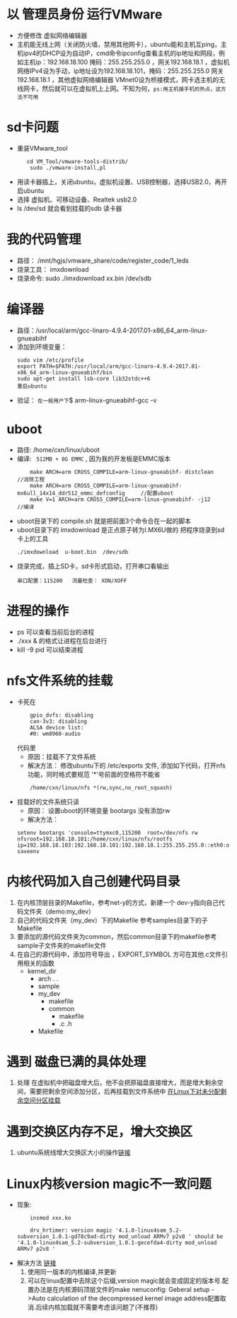 # 以 管理员身份 运行VMware
+ 方便修改 虚拟网络编辑器  
+ 主机能无线上网（关闭防火墙，禁用其他网卡），ubuntu能和主机互ping，主机ipv4的DHCP设为自动IP，cmd命令ipconfig查看主机的ip地址和网段，例如主机ip：192.168.18.100  掩码：255.255.255.0 ，网关192.168.18.1 ，虚拟机网络IPv4设为手动，ip地址设为192.168.18.101，掩码：255.255.255.0  网关192.168.18.1  ，其他虚拟网络编辑器 VMnet0设为桥接模式，网卡选主机的无线网卡，然后就可以在虚拟机上上网。不知为何，`ps:用主机接手机的热点，这方法不可用`

# sd卡问题
+ 重装VMware_tool
    ```
       cd VM_Tool/vmware-tools-distrib/
        sudo ./vmware-install,pl
    ```
+ 用读卡器插上，关闭ubuntu，虚拟机设置、USB控制器，选择USB2.0，再开启ubuntu
+ 选择 虚拟机、可移动设备、Realtek usb2.0
+ ls /dev/sd   就会看到挂载的sdb 读卡器

# 我的代码管理
+ 路径： /mnt/hgjs/vmware_share/code/register_code/1_leds
+ 烧录工具： imxdownload
+ 烧录命令: sudo ./imxdownload  xx.bin /dev/sdb

# 编译器 
+ 路径：/usr/local/arm/gcc-linaro-4.9.4-2017.01-x86_64_arm-linux-gnueabihf
+ 添加到环境变量： 
    ```
    sudo vim /etc/profile
    export PATH=$PATH:/usr/local/arm/gcc-linaro-4.9.4-2017.01-x86_64_arm-linux-gnueabihf/bin
    sudo apt-get install lsb-core lib32stdc++6
    重启ubuntu

    ```
+ 验证： `在一般用户下`$ arm-linux-gnueabihf-gcc -v



# uboot
+ 路径: /home/cxn/linux/uboot
+ 编译: ` 512MB + 8G EMMC`  , 因为我的开发板是EMMC版本
    ```
        make ARCH=arm CROSS_COMPILE=arm-linux-gnueabihf- distclean                              //消除工程
        make ARCH=arm CROSS_COMPILE=arm-linux-gnueabihf- mx6ull_14x14_ddr512_emmc_defconfig     //配置uboot
        make V=1 ARCH=arm CROSS_COMPILE=arm-linux-gnueabihf- -j12                               //编译
    ```
+ uboot目录下的 compile.sh 就是把前面3个命令合在一起的脚本
+ uboot目录下的 imxdownload 是正点原子转为I.MX6U做的 把程序烧录到sd卡上的工具
    ```
    ./imxdownload  u-boot.bin  /dev/sdb
    ```
+ 烧录完成，插上SD卡，sd卡形式启动，打开串口看输出
    ```
    串口配置：115200   流量检查： XON/XOFF
    ```

# 进程的操作
* ps 可以查看当前后台的进程
* ./xxx & 的格式让进程在后台进行
* kill -9 pid 可以结束进程



# nfs文件系统的挂载
* 卡死在
    ```
        gpio_dvfs: disabling
        can-3v3: disabling
        ALSA device list:
        #0: wm8960-audio
    ```
    代码里
    * 原因：挂载不了文件系统
    * 解决方法： 修改ubuntu下的 /etc/exports 文件, 添加如下代码，打开nfs功能，同时格式要规范 '*'号前面的空格符不能省
    ```
        /home/cxn/linux/nfs *(rw,sync,no_root_squash)
    ```
* 挂载好的文件系统只读
    * 原因： 设置uboot的环境变量 bootargs 没有添加rw
    * 解决方法：
    ```
    setenv bootargs 'console=ttymxc0,115200  root=/dev/nfs rw nfsroot=192.168.18.101:/home/cxn/linux/nfs/rootfs ip=192.168.18.103:192.168.18.101:192.168.18.1:255.255.255.0::eth0:off'
    saveenv
    ```


# 内核代码加入自己创建代码目录
1. 在内核顶层目录的Makefile，参考net-y的方式，新建一个 dev-y指向自己代码文件夹（demo:my_dev）
2. 自己的代码文件夹（my_dev）下的Makefile 参考samples目录下的子Makefile
3. 要添加的源代码文件夹为common，然后common目录下的makefile参考sample子文件夹的makefile文件
4. 在自己的源代码中，添加符号导出 ，EXPORT_SYMBOL 方可在其他.c文件引用相关的函数
    + kernel_dir
        + arch
        .
        .
        + sample
        + my_dev
            * makefile
            + common
                * makefile
                * .c .h
        * Makefile

# 遇到 磁盘已满的具体处理
1. 处理 在虚拟机中把磁盘增大后，他不会把原磁盘直接增大，而是增大剩余空间，需要把剩余空间添加分区，后再挂载到文件系统中
    [在Linux下对未分配剩余空间分区挂载](https://blog.csdn.net/chiyanxi1706/article/details/100799682?utm_medium=distribute.pc_relevant_t0.none-task-blog-BlogCommendFromMachineLearnPai2-1.control&dist_request_id=1328603.58688.16151957706854447&depth_1-utm_source=distribute.pc_relevant_t0.none-task-blog-BlogCommendFromMachineLearnPai2-1.control)


# 遇到交换区内存不足，增大交换区
1. ubuntu系统线增大交换区大小的操作[链接](https://blog.csdn.net/m0_46537958/article/details/108469587)


# Linux内核version magic不一致问题
* 现象: 
    ```shell
        insmod xxx.ko

        drv_hrtimer: version magic '4.1.0-linux4sam_5.2-subversion_1.0.1-gd78c9ad-dirty mod_unload ARMv7 p2v8 ' should be '4.1.0-linux4sam_5.2-subversion_1.0.1-gecefda4-dirty mod_unload ARMv7 p2v8 '
    ```
* 解决方法 [链接](https://blog.csdn.net/eric_rain/article/details/105477817) 
    1. 使用同一版本的内核编译,并更新
    2. 可以在linux配置中去除这个后缀,version magic就会变成固定的版本号.配置办法是在内核源码顶层文件的make nenuconfig: Geberal setup ->Auto calculation of the decompressed kernel image address配置取消.后续内核加载就不需要考虑该问题了(不推荐)

